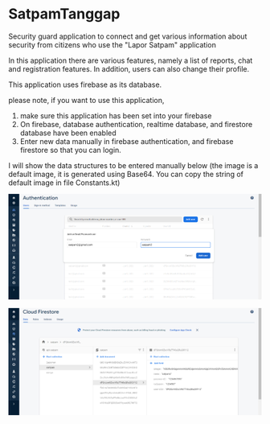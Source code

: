 # SatpamTanggap
Security guard application to connect and get various information about security from citizens who use the "Lapor Satpam" application

In this application there are various features, namely a list of reports, chat and registration features. In addition, users can also change their profile.

This application uses firebase as its database.

please note, if you want to use this application,
1. make sure this application has been set into your firebase
2. On firebase, database authentication, realtime database, and firestore database have been enabled
3. Enter new data manually in firebase authentication, and firebase firestore so that you can login.

I will show the data structures to be entered manually below
(the image is a default image, it is generated using Base64. You can copy the string of default image in file Constants.kt)

![image.png]( https://github.com/webesono/SatpamTanggap/blob/main/Screenshot%20(333).png )

![image.png]( https://github.com/webesono/SatpamTanggap/blob/main/Screenshot%20(332).png )
